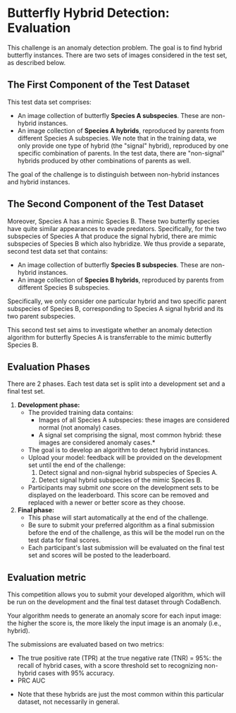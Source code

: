 # Butterfly Hybrid Detection: Evaluation
This challenge is an anomaly detection problem. The goal is to find hybrid butterfly instances. There are two sets of images considered in the test set, as described below.

## The First Component of the Test Dataset
This test data set comprises:
- An image collection of butterfly **Species A subspecies**. These are non-hybrid instances.
- An image collection of **Species A hybrids**, reproduced by parents from different Species A subspecies. We note that in the training data, we only provide one type of hybrid (the "signal" hybrid), reproduced by one specific combination of parents. In the test data, there are "non-signal" hybrids produced by other combinations of parents as well. 

The goal of the challenge is to distinguish between non-hybrid instances and hybrid instances.

## The Second Component of the Test Dataset
Moreover, Species A has a mimic Species B. These two butterfly species have quite similar appearances to evade predators. Specifically, for the two subspecies of Species A that produce the signal hybrid, there are mimic subspecies of Species B which also hybridize. We thus provide a separate, second test data set that contains:
- An image collection of butterfly **Species B subspecies**. These are non-hybrid instances.
- An image collection of **Species B hybrids**, reproduced by parents from different Species B subspecies. 

Specifically, we only consider one particular hybrid and two specific parent subspecies of Species B, corresponding to Species A signal hybrid and its two parent subspecies. 

This second test set aims to investigate whether an anomaly detection algorithm for butterfly Species A is transferrable to the mimic butterfly Species B.

## Evaluation Phases
There are 2 phases. Each test data set is split into a development set and a final test set.  
1. **Development phase:**
	* The provided training data contains:
		- Images of all Species A subspecies: these images are considered normal (not anomaly) cases.
		- A signal set comprising the signal, most common hybrid: these images are considered anomaly cases.*
	* The goal is to develop an algorithm to detect hybrid instances.
	* Upload your model: feedback will be provided on the development set until the end of the challenge:
		1. Detect signal and non-signal hybrid subspecies of Species A. 
		2. Detect signal hybrid subspecies of the mimic Species B.
	* Participants may submit _one_ score on the development sets to be displayed on the leaderboard. This score can be removed and replaced with a newer or better score as they choose.
2. **Final phase:**
	* This phase will start automatically at the end of the challenge.
 	* Be sure to submit your preferred algorithm as a final submission before the end of the challenge, as this will be the model run on the test data for final scores.
	* Each participant's last submission will be evaluated on the final test set and scores will be posted to the leaderboard. 

## Evaluation metric

This competition allows you to submit your developed algorithm, which will be run on the development and the final test dataset through CodaBench.

Your algorithm needs to generate an anomaly score for each input image: the higher the score is, the more likely the input image is an anomaly (i.e., hybrid).

The submissions are evaluated based on two metrics:
- The true positive rate (TPR) at the true negative rate (TNR) = 95%: the recall of hybrid cases, with a score threshold set to recognizing non-hybrid cases with 95% accuracy.
- PRC AUC


* Note that these hybrids are just the most common within this particular dataset, not necessarily in general.
